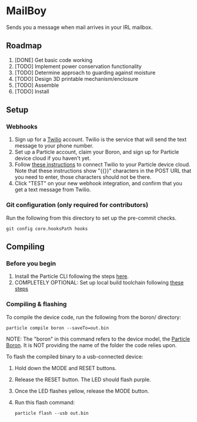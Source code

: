 # MailBoy

Sends you a message when mail arrives in your IRL mailbox.

## Roadmap

1.  [DONE] Get basic code working
1.  [TODO] Implement power conservation functionality
1.  [TODO] Determine approach to guarding against moisture
1.  [TODO] Design 3D printable mechanism/enclosure
1.  [TODO] Assemble
1.  [TODO] Install

## Setup

### Webhooks

1.  Sign up for a [Twilio](https://www.twilio.com/) account. Twilio is the
    service that will send the text message to your phone number.
1.  Set up a Particle account, claim your Boron, and sign up for Particle device
    cloud if you haven't yet.
1.  Follow [these instructions](https://www.twilio.com/docs/sms/tutorials/how-to-send-sms-messages-particle-photon#set-up-a-particle-webhook)
    to connect Twilio to your Particle device cloud. Note that these
    instructions show "{{}}" characters in the POST URL that you need to enter,
    those characters should not be there.
1.  Click "TEST" on your new webhook integration, and confirm that you get a
    text message from Twilio.

### Git configuration (only required for contributors)

Run the following from this directory to set up the pre-commit checks.

```
git config core.hooksPath hooks
```

## Compiling

### Before you begin

1.  Install the Particle CLI following the steps
    [here](https://docs.particle.io/tutorials/developer-tools/cli/).
1.  COMPLETELY OPTIONAL: Set up local build toolchain following
    [these steps](https://docs.particle.io/tutorials/developer-tools/cli/#compile-and-flash-code-locally)

### Compiling & flashing

To compile the device code, run the following from the boron/ directory:

```
particle compile boron --saveTo=out.bin
```

NOTE: The "boron" in this command refers to the device model, the
[Particle Boron](https://store.particle.io/products/boron-lte). It is NOT
providing the name of the folder the code relies upon.

To flash the compiled binary to a usb-connected device:

1.  Hold down the MODE and RESET buttons.
1.  Release the RESET button. The LED should flash purple.
1.  Once the LED flashes yellow, release the MODE button.
1.  Run this flash command:

        particle flash --usb out.bin
